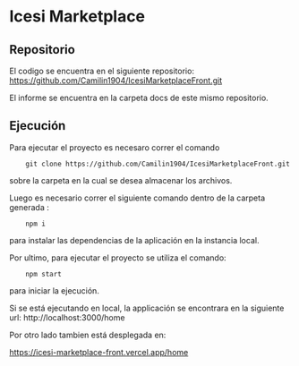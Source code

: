 # Icesi Marketplace

## Repositorio

El codigo se encuentra en el siguiente repositorio: https://github.com/Camilin1904/IcesiMarketplaceFront.git

El informe se encuentra en la carpeta docs de este mismo repositorio.

## Ejecución

Para ejecutar el proyecto es necesaro correr el comando
```
    git clone https://github.com/Camilin1904/IcesiMarketplaceFront.git
```
sobre la carpeta en la cual se desea almacenar los archivos.

Luego es necesario correr el siguiente comando dentro de la carpeta generada :
```
    npm i
```
para instalar las dependencias de la aplicación en la instancia local.

Por ultimo, para ejecutar el proyecto se utiliza el comando:
```
    npm start
```
para iniciar la ejecución.

Si se está ejecutando en local, la applicación se encontrara en la siguiente url:
http://localhost:3000/home

Por otro lado tambien está desplegada en:

https://icesi-marketplace-front.vercel.app/home
